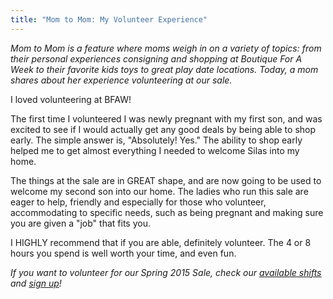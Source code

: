 ```yaml
---
title: "Mom to Mom: My Volunteer Experience"
---
```


_Mom to Mom is a feature where moms weigh in on a variety of topics: from their personal experiences consigning and shopping at Boutique For A Week to their favorite kids toys to great play date locations. Today, a mom shares about her experience volunteering at our sale._

I loved volunteering at BFAW!

The first time I volunteered I was newly pregnant with my first son, and was excited to see if I would actually get any good deals by being able to shop early. The simple answer is, "Absolutely! Yes." The ability to shop early helped me to get almost everything I needed to welcome Silas into my home.

The things at the sale are in GREAT shape, and are now going to be used to welcome my second son into our home. The ladies who run this sale are eager to help, friendly and especially for those who volunteer, accommodating to specific needs, such as being pregnant and making sure you are given a "job" that fits you.

I HIGHLY recommend that if you are able, definitely volunteer. The 4 or 8 hours you spend is well worth your time, and even fun.

_If you want to volunteer for our Spring 2015 Sale, check our [available shifts](https://www.mysalemanager.net/wrk_readonlyworkshifts.aspx?partnercode=BFAW) and [sign up](https://www.mysalemanager.net/wrk_workerlogin.aspx)!_
